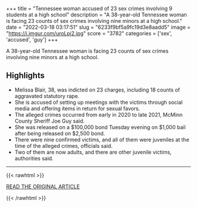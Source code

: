 +++
title = "Tennessee woman accused of 23 sex crimes involving 9 students at a high school"
description = "A 38-year-old Tennessee woman is facing 23 counts of sex crimes involving nine minors at a high school."
date = "2022-03-18 03:17:51"
slug = "6233f9bf5a9fc19d3e8aadd5"
image = "https://i.imgur.com/uroLpj2.jpg"
score = "3782"
categories = ['sex', 'accused', 'guy']
+++

A 38-year-old Tennessee woman is facing 23 counts of sex crimes involving nine minors at a high school.

## Highlights

- Melissa Blair, 38, was indicted on 23 charges, including 18 counts of aggravated statutory rape.
- She is accused of setting up meetings with the victims through social media and offering items in return for sexual favors.
- The alleged crimes occurred from early in 2020 to late 2021, McMinn County Sheriff Joe Guy said.
- She was released on a $100,000 bond Tuesday evening on $1,000 bail after being released on $2,500 bond.
- There were nine confirmed victims, and all of them were juveniles at the time of the alleged crimes, officials said.
- Two of them are now adults, and there are other juvenile victims, authorities said.

---

{{< rawhtml >}}
  <p class="article-category">
    <a target="_blank" href="https://www.wkyt.com/2022/02/16/tennessee-woman-accused-23-sex-crimes-involving-least-9-minors-high-school/">READ THE ORIGINAL ARTICLE</a>
  </p>
{{< /rawhtml >}}
